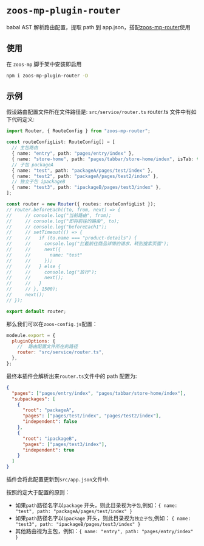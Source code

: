 # `zoos-mp-plugin-router`

babal AST 解析路由配置，提取 path 到 app.json，搭配[zoos-mp-router](https://github.com/xxiaojiee/zoos-mp-router)使用

## 使用

在 `zoos-mp` 脚手架中安装即启用

```bash
npm i zoos-mp-plugin-router -D
```

## 示例

假设路由配置文件所在文件路径是: `src/service/router.ts`
router.ts 文件中有如下代码定义:

```ts
import Router, { RouteConfig } from "zoos-mp-router";

const routeConfigList: RouteConfig[] = [
  // 主包路由
  { name: "entry", path: "pages/entry/index" },
  { name: "store-home", path: "pages/tabbar/store-home/index", isTab: true },
  // 子包 packageA
  { name: "test", path: "packageA/pages/test/index" },
  { name: "test2", path: "packageA/pages/test2/index" },
  // 独立子包 ipackageB
  { name: "test3", path: "ipackageB/pages/test3/index" },
];

const router = new Router({ routes: routeConfigList });
// router.beforeEach((to, from, next) => {
//     // console.log("当前路由", from);
//     // console.log("即将前往的路由", to);
//     // console.log("beforeEach1");
//     // setTimeout(() => {
//     //   if (to.name === "product-details") {
//     //     console.log("拦截前往商品详情的请求，转到搜索页面");
//     //     next({
//     //       name: "test"
//     //     });
//     //   } else {
//     //     console.log("放行");
//     //     next();
//     //   }
//     // }, 1500);
//     next();
// });

export default router;
```

那么我们可以在`zoos-config.js`配置：

```js
modeule.export = {
  pluginOptions: {
    //  路由配置文件所在的路径
    router: "src/service/router.ts",
  },
};
```

最终本插件会解析出来`router.ts`文件中的 path 配置为:

```json
{
  "pages": ["pages/entry/index", "pages/tabbar/store-home/index"],
  "subpackages": [
    {
      "root": "packageA",
      "pages": ["pages/test/index", "pages/test2/index"],
      "independent": false
    },
    {
      "root": "ipackageB",
      "pages": ["pages/test3/index"],
      "independent": true
    }
  ]
}
```

插件会将此配置更新到`src/app.json`文件中.

按照约定大于配置的原则：

- 如果`path`路径名字以`package` 开头，则此目录视为`子包`,例如：`{ name: "test", path: "packageA/pages/test/index" }`
- 如果`path`路径名字以`ipackage` 开头，则此目录视为`独立子包`,例如： `{ name: "test3", path: "ipackageB/pages/test3/index" }`
- 其他路由视为主包，例如：`{ name: "entry", path: "pages/entry/index" }`
